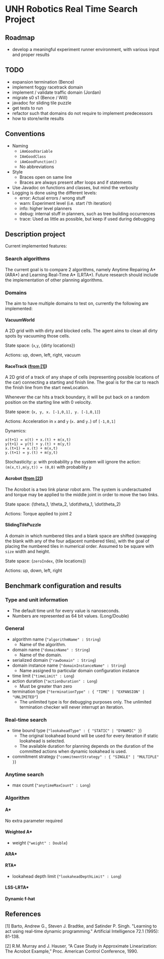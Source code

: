 # UNH Robotics Real Time Search Project

## Roadmap

* develop a meaningful experiment runner environment, with various input and proper results

## TODO

* expansion termination (Bence)
* implement foggy racetrack domain
* implement / validate traffic domain (Jordan)
* migrate s0 s1 (Bence / Will)
* javadoc for sliding tile puzzle
* get tests to run 
* refactor such that domains do not require to implement predecessors
* how to store/write results

## Conventions

* Naming
    - `iAmGoodVariable`
    - `IAmGoodClass`
    - `iAmGoodFunction()`
    - No abbreviations
* Style
    - Braces open on same line
    - Braces are always present after loops and if statements
* Use Javadoc on functions and classes, but mind the verbosity
* Logging is done using the different levels:
    - error: Actual errors / wrong stuff
    - warn: Experiment level (i.e. start i'th iteration)
    - info: higher level planners 
    - debug: internal stuff in planners, such as tree building occurrences
    - trace: Used as little as possible, but keep if used during debugging

## Description project
Current implemented features:

### Search algorithms

The current goal is to compare 2 algorithms, namely Anytime Repairing A* (ARA*) and Learning Real-Time A* (LRTA*). Future research should include the implementation of other planning algorithms.

### Domains

The aim to have multiple domains to test on, currently the following are implemented:

#### VacuumWorld

A 2D grid with with dirty and blocked cells. The agent aims to clean all dirty spots by vacuuming those cells.

State space: (`x`,`y`, {dirty locations})

Actions: up, down, left, right, vacuum 

#### RaceTrack ([from [1]](#ref-1))

A 2D grid of a track of any shape of cells (representing possible locations of the car) connecting a starting and finish line. The goal is for the car to reach the finish line from the start newLocation.

Whenever the car hits a track boundary, it will be put back on a random position on the starting line with 0 velocity.

State space: (`x, y, x. [-1,0,1], y. [-1,0,1]`)

Actions: Acceleration in `x` and `y` (`x.` and `y.`) of `[-1,0,1]`

Dynamics:

    x(t+1) = x(t) + x.(t) + m(x,t)
    y(t+1) = y(t) + y.(t) + m(y,t)
    x.(t+1) = x.(t) + m(x,t)
    y.(t+1) = y.(t) + m(y,t)

Stochasticity:  `p`: with probability `p` the system will ignore the action: `(m(x,t),m(y,t)) = (0,0)` with probability `p`

#### Acrobot  ([from [2]](#ref-2))

The Acrobot is a two link planar robot arm.  The system is underactuated and torque may be applied to the middle joint in order to move the two links.

State space: (\theta_1, \theta_2, \dot\theta_1, \dot\theta_2)

Actions: Torque applied to joint 2

#### SlidingTilePuzzle

A domain in which numbered tiles and a blank space are shifted (swapping the blank with any of the four adjacent numbered tiles), with the goal of placing the numbered tiles in numerical order. Assumed to be square with `size` width and height.

State space: (`zeroIndex`, {tile locations})

Actions: up, down, left, right 

## Benchmark configuration and results

### Type and unit information

* The default time unit for every value is nanoseconds.
* Numbers are represented as 64 bit values. (Long/Double)

### General

* algorithm name (`"algorithmName" : String`)
    - Name of the algorithm.
* domain name (`"domainName" : String`)
    - Name of the domain.
* serialized domain (`"rawDomain" : String`)
* domain instance name (`"domainInstanceName" : String`)
    - Name assigned to particular domain configuration instance
* time limit (`"timeLimit" : Long`)
* action duration (`"actionDuration" : Long`)
    - Must be greater than zero
* termination type (`"terminationType" : { "TIME" | "EXPANSION" | "UNLIMITED"`)
    - The unlimited type is for debugging purposes only. The unlimited termination checker will never interrupt an iteration.

### Real-time search

* time bound type (`"lookaheadType" : { "STATIC" | "DYNAMIC" }`)
    - The original lookahead bound will be used for every iteration if static lookahead is selected.
    - The available duration for planning depends on the duration of the committed actions when dynamic lookahead is used. 
* commitment strategy (`"commitmentStrategy" : { "SINGLE" | "MULTIPLE" }`)

### Anytime search

* max count (`"anytimeMaxCount" : Long`)

### Algorithm

#### A*

No extra parameter required

#### Weighted A*

* weight (`"weight" : Double`)

#### ARA*

#### RTA*

* lookahead depth limit (`"lookaheadDepthLimit" : Long`)

#### LSS-LRTA*

#### Dynamic f-hat

## References

<a name="ref-1"></a>[1] Barto, Andrew G., Steven J. Bradtke, and Satinder P. Singh. "Learning to act using real-time dynamic programming." Artificial Intelligence 72.1 (1995): 81-138.

<a name="ref-2"></a>[2] R.M. Murray and J. Hauser, “A Case Study in Approximate Linearization:
The Acrobot Example,” Proc. American Control Conference, 1990.